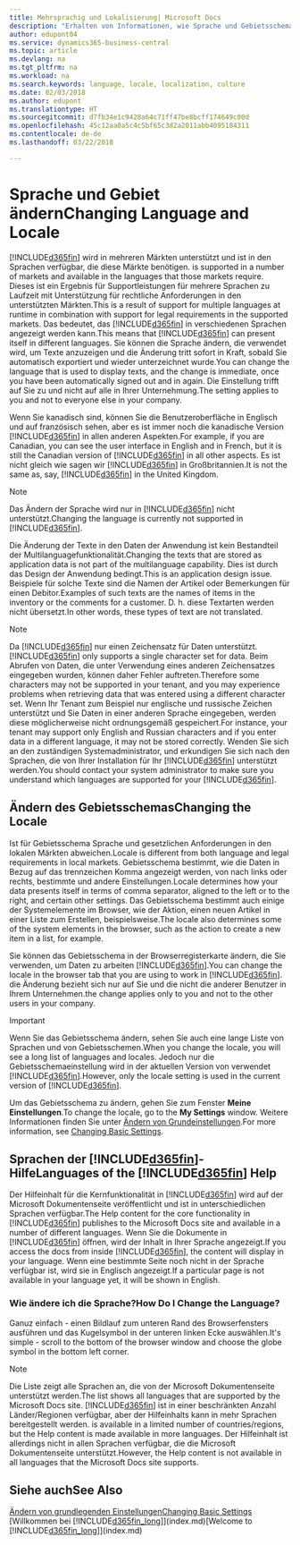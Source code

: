 ```yaml
---
title: Mehrsprachig und Lokalisierung| Microsoft Docs
description: "Erhalten von Informationen, wie Sprache und Gebietsschema die Benutzeroberfläche in Business Central. beeinflussen."
author: edupont04
ms.service: dynamics365-business-central
ms.topic: article
ms.devlang: na
ms.tgt_pltfrm: na
ms.workload: na
ms.search.keywords: language, locale, localization, culture
ms.date: 02/03/2018
ms.author: edupont
ms.translationtype: HT
ms.sourcegitcommit: d7fb34e1c9428a64c71ff47be8bcff174649c00d
ms.openlocfilehash: 45c12aa0a5c4c5bf65c3d2a2011abb4095184311
ms.contentlocale: de-de
ms.lasthandoff: 03/22/2018

---
```

# <a name="changing-language-and-locale"></a><span data-ttu-id="037ec-103">Sprache und Gebiet ändern</span><span class="sxs-lookup"><span data-stu-id="037ec-103">Changing Language and Locale</span></span>
[!INCLUDE[d365fin](includes/d365fin_md.md)]<span data-ttu-id="037ec-104"> wird in mehreren Märkten unterstützt und ist in den Sprachen verfügbar, die diese Märkte benötigen.</span><span class="sxs-lookup"><span data-stu-id="037ec-104"> is supported in a number of markets and available in the languages that those markets require.</span></span> <span data-ttu-id="037ec-105">Dieses ist ein Ergebnis für Supportleistungen für mehrere Sprachen zu Laufzeit mit Unterstützung für rechtliche Anforderungen in den unterstützten Märkten.</span><span class="sxs-lookup"><span data-stu-id="037ec-105">This is a result of support for multiple languages at runtime in combination with support for legal requirements in the supported markets.</span></span> <span data-ttu-id="037ec-106">Das bedeutet, das [!INCLUDE[d365fin](includes/d365fin_md.md)] in verschiedenen Sprachen angezeigt werden kann.</span><span class="sxs-lookup"><span data-stu-id="037ec-106">This means that [!INCLUDE[d365fin](includes/d365fin_md.md)] can present itself in different languages.</span></span> <span data-ttu-id="037ec-107">Sie können die Sprache ändern, die verwendet wird, um Texte anzuzeigen und die Änderung tritt sofort in Kraft, sobald Sie automatisch exportiert und wieder unterzeichnet wurde.</span><span class="sxs-lookup"><span data-stu-id="037ec-107">You can change the language that is used to display texts, and the change is immediate, once you have been automatically signed out and in again.</span></span> <span data-ttu-id="037ec-108">Die Einstellung trifft auf Sie zu und nicht auf alle in Ihrer Unternehmung.</span><span class="sxs-lookup"><span data-stu-id="037ec-108">The setting applies to you and not to everyone else in your company.</span></span>  

<span data-ttu-id="037ec-109">Wenn Sie kanadisch sind, können Sie die Benutzeroberfläche in Englisch und auf französisch sehen, aber es ist immer noch die kanadische Version [!INCLUDE[d365fin](includes/d365fin_md.md)] in allen anderen Aspekten.</span><span class="sxs-lookup"><span data-stu-id="037ec-109">For example, if you are Canadian, you can see the user interface in English and in French, but it is still the Canadian version of [!INCLUDE[d365fin](includes/d365fin_md.md)] in all other aspects.</span></span> <span data-ttu-id="037ec-110">Es ist nicht gleich wie sagen wir [!INCLUDE[d365fin](includes/d365fin_md.md)] in Großbritannien.</span><span class="sxs-lookup"><span data-stu-id="037ec-110">It is not the same as, say, [!INCLUDE[d365fin](includes/d365fin_md.md)] in the United Kingdom.</span></span>  

> [!NOTE]  
>  <span data-ttu-id="037ec-111">Das Ändern der Sprache wird nur in [!INCLUDE[d365fin](includes/d365fin_md.md)] nicht unterstützt.</span><span class="sxs-lookup"><span data-stu-id="037ec-111">Changing the language is currently not supported in [!INCLUDE[d365fin](includes/d365fin_md.md)].</span></span>

<span data-ttu-id="037ec-112">Die Änderung der Texte in den Daten der Anwendung ist kein Bestandteil der Multilanguagefunktionalität.</span><span class="sxs-lookup"><span data-stu-id="037ec-112">Changing the texts that are stored as application data is not part of the multilanguage capability.</span></span> <span data-ttu-id="037ec-113">Dies ist durch das Design der Anwendung bedingt.</span><span class="sxs-lookup"><span data-stu-id="037ec-113">This is an application design issue.</span></span> <span data-ttu-id="037ec-114">Beispiele für solche Texte sind die Namen der Artikel oder Bemerkungen für einen Debitor.</span><span class="sxs-lookup"><span data-stu-id="037ec-114">Examples of such texts are the names of items in the inventory or the comments for a customer.</span></span> <span data-ttu-id="037ec-115">D. h. diese Textarten werden nicht übersetzt.</span><span class="sxs-lookup"><span data-stu-id="037ec-115">In other words, these types of text are not translated.</span></span>  

> [!NOTE]  
>  <span data-ttu-id="037ec-116">Da  [!INCLUDE[d365fin](includes/d365fin_md.md)] nur einen Zeichensatz für Daten unterstützt.</span><span class="sxs-lookup"><span data-stu-id="037ec-116">[!INCLUDE[d365fin](includes/d365fin_md.md)] only supports a single character set for data.</span></span> <span data-ttu-id="037ec-117">Beim Abrufen von Daten, die unter Verwendung eines anderen Zeichensatzes eingegeben wurden, können daher Fehler auftreten.</span><span class="sxs-lookup"><span data-stu-id="037ec-117">Therefore some characters may not be supported in your tenant, and you may experience problems when retrieving data that was entered using a different character set.</span></span> <span data-ttu-id="037ec-118">Wenn Ihr Tenant zum Beispiel nur englische und russische Zeichen unterstützt und Sie Daten in einer anderen Sprache eingegeben, werden diese möglicherweise nicht ordnungsgemäß gespeichert.</span><span class="sxs-lookup"><span data-stu-id="037ec-118">For instance, your tenant may support only English and Russian characters and if you enter data in a different language, it may not be stored correctly.</span></span> <span data-ttu-id="037ec-119">Wenden Sie sich an den zuständigen Systemadministrator, und erkundigen Sie sich nach den Sprachen, die von Ihrer Installation für Ihr [!INCLUDE[d365fin](includes/d365fin_md.md)] unterstützt werden.</span><span class="sxs-lookup"><span data-stu-id="037ec-119">You should contact your system administrator to make sure you understand which languages are supported for your [!INCLUDE[d365fin](includes/d365fin_md.md)].</span></span>  

## <a name="changing-the-locale"></a><span data-ttu-id="037ec-120">Ändern des Gebietsschemas</span><span class="sxs-lookup"><span data-stu-id="037ec-120">Changing the Locale</span></span>
<span data-ttu-id="037ec-121">Ist für Gebietsschema Sprache und gesetzlichen Anforderungen in den lokalen Märkten abweichen.</span><span class="sxs-lookup"><span data-stu-id="037ec-121">Locale is different from both language and legal requirements in local markets.</span></span> <span data-ttu-id="037ec-122">Gebietsschema bestimmt, wie die Daten in Bezug auf das trennzeichen Komma angezeigt werden, von nach links oder rechts, bestimmte und andere Einstellungen.</span><span class="sxs-lookup"><span data-stu-id="037ec-122">Locale determines how your data presents itself in terms of comma separator, aligned to the left or to the right, and certain other settings.</span></span> <span data-ttu-id="037ec-123">Das Gebietsschema bestimmt auch einige der Systemelemente im Browser, wie der Aktion, einen neuen Artikel in einer Liste zum Erstellen, beispielsweise.</span><span class="sxs-lookup"><span data-stu-id="037ec-123">The locale also determines some of the system elements in the browser, such as the action to create a new item in a list, for example.</span></span>  

<span data-ttu-id="037ec-124">Sie können das Gebietsschema in der Browserregisterkarte ändern, die Sie verwenden, um Daten zu arbeiten [!INCLUDE[d365fin](includes/d365fin_md.md)].</span><span class="sxs-lookup"><span data-stu-id="037ec-124">You can change the locale in the browser tab that you are using to work in [!INCLUDE[d365fin](includes/d365fin_md.md)].</span></span> <span data-ttu-id="037ec-125">die Änderung bezieht sich nur auf Sie und die nicht die anderer Benutzer in Ihrem Unternehmen.</span><span class="sxs-lookup"><span data-stu-id="037ec-125">the change applies only to you and not to the other users in your company.</span></span>  

> [!IMPORTANT]  
>  <span data-ttu-id="037ec-126">Wenn Sie das Gebietsschema ändern, sehen Sie auch eine lange Liste von Sprachen und von Gebietsschemen.</span><span class="sxs-lookup"><span data-stu-id="037ec-126">When you change the locale, you will see a long list of languages and locales.</span></span> <span data-ttu-id="037ec-127">Jedoch nur die Gebietsschemaeinstellung wird in der aktuellen Version von verwendet [!INCLUDE[d365fin](includes/d365fin_md.md)].</span><span class="sxs-lookup"><span data-stu-id="037ec-127">However, only the locale setting is used in the current version of [!INCLUDE[d365fin](includes/d365fin_md.md)].</span></span>  

<span data-ttu-id="037ec-128">Um das Gebietsschema zu ändern, gehen Sie zum Fenster **Meine Einstellungen**.</span><span class="sxs-lookup"><span data-stu-id="037ec-128">To change the locale, go to the **My Settings** window.</span></span> <span data-ttu-id="037ec-129">Weitere Informationen finden Sie unter [Ändern von Grundeinstellungen](ui-change-basic-settings.md).</span><span class="sxs-lookup"><span data-stu-id="037ec-129">For more information, see [Changing Basic Settings](ui-change-basic-settings.md).</span></span>  

## <a name="languages-of-the-included365finincludesd365finmdmd-help"></a><span data-ttu-id="037ec-130">Sprachen der [!INCLUDE[d365fin](includes/d365fin_md.md)]-Hilfe</span><span class="sxs-lookup"><span data-stu-id="037ec-130">Languages of the [!INCLUDE[d365fin](includes/d365fin_md.md)] Help</span></span>
<span data-ttu-id="037ec-131">Der Hilfeinhalt für die Kernfunktionalität in [!INCLUDE[d365fin](includes/d365fin_md.md)] wird auf der Microsoft Dokumentenseite veröffentlicht und ist in unterschiedlichen Sprachen verfügbar.</span><span class="sxs-lookup"><span data-stu-id="037ec-131">The Help content for the core functionality in [!INCLUDE[d365fin](includes/d365fin_md.md)] publishes to the Microsoft Docs site and available in a number of different languages.</span></span> <span data-ttu-id="037ec-132">Wenn Sie die Dokumente in [!INCLUDE[d365fin](includes/d365fin_md.md)] öffnen, wird der Inhalt in Ihrer Sprache angezeigt.</span><span class="sxs-lookup"><span data-stu-id="037ec-132">If you access the docs from inside [!INCLUDE[d365fin](includes/d365fin_md.md)], the content will display in your language.</span></span> <span data-ttu-id="037ec-133">Wenn eine bestimmte Seite noch nicht in der Sprache verfügbar ist, wird sie in Englisch angezeigt.</span><span class="sxs-lookup"><span data-stu-id="037ec-133">If a particular page is not available in your language yet, it will be shown in English.</span></span>

### <a name="how-do-i-change-the-language"></a><span data-ttu-id="037ec-134">Wie ändere ich die Sprache?</span><span class="sxs-lookup"><span data-stu-id="037ec-134">How Do I Change the Language?</span></span>
<span data-ttu-id="037ec-135">Ganuz einfach - einen Bildlauf zum unteren Rand des Browserfensters ausführen und das Kugelsymbol in der unteren linken Ecke auswählen.</span><span class="sxs-lookup"><span data-stu-id="037ec-135">It's simple - scroll to the bottom of the browser window and choose the globe symbol in the bottom left corner.</span></span>

> [!NOTE]  
> <span data-ttu-id="037ec-136">Die Liste zeigt alle Sprachen an, die von der Microsoft Dokumentenseite unterstützt werden.</span><span class="sxs-lookup"><span data-stu-id="037ec-136">The list shows all languages that are supported by the Microsoft Docs site.</span></span> [!INCLUDE[d365fin](includes/d365fin_md.md)]<span data-ttu-id="037ec-137"> ist in einer beschränkten Anzahl Länder/Regionen verfügbar, aber der Hilfeinhalts kann in mehr Sprachen bereitgestellt werden.</span><span class="sxs-lookup"><span data-stu-id="037ec-137"> is available in a limited number of countries/regions, but the Help content is made available in more languages.</span></span> <span data-ttu-id="037ec-138">Der Hilfeinhalt ist allerdings nicht in allen Sprachen verfügbar, die die Microsoft Dokumentenseite unterstützt.</span><span class="sxs-lookup"><span data-stu-id="037ec-138">However, the Help content is not available in all languages that the Microsoft Docs site supports.</span></span>

## <a name="see-also"></a><span data-ttu-id="037ec-139">Siehe auch</span><span class="sxs-lookup"><span data-stu-id="037ec-139">See Also</span></span>  
[<span data-ttu-id="037ec-140">Ändern von grundlegenden Einstellungen</span><span class="sxs-lookup"><span data-stu-id="037ec-140">Changing Basic Settings</span></span>](ui-change-basic-settings.md)  
<span data-ttu-id="037ec-141">[Willkommen bei [!INCLUDE[d365fin_long](includes/d365fin_long_md.md)]](index.md)</span><span class="sxs-lookup"><span data-stu-id="037ec-141">[Welcome to [!INCLUDE[d365fin_long](includes/d365fin_long_md.md)]](index.md)</span></span>  

